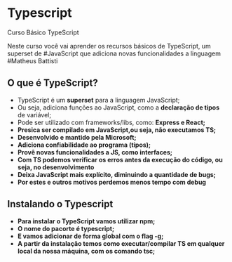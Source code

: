 # Typescript
<p>Curso Básico TypeScript</p>
<p> Neste curso você vai aprender os recursos básicos de TypeScript, um superset de #JavaScript que adiciona novas funcionalidades a linguagem #Matheus Battisti</p>

## O que é TypeScript?
<ul>
    <li>TypeScript é um <b>superset</b> para a linguagem JavaScript;</li>
    <li>Ou seja, adiciona funções ao JavaScript, como a <b>declaração de tipos</b> de variável;</li>
    <li>Pode ser utilizado com frameworks/libs, como: <b>Express e React;<b> 
    </li>
    <li>Presica ser <b>compilado em JavaScript,</b>ou seja, não executamos TS;</li>
    <li>Desenvolvido e mantido pela <b>Microsoft;</b></li>
    <li>Adiciona <b>confiabilidade</b> ao programa (tipos);</li>
    <li>Provê novas funcionalidades a JS, como <b>interfaces</b>;</li>
    <li>Com TS podemos <b>verificar os erros antes da execução</b> do código, ou seja, no desenvolvimento</li>
    <li>Deixa JavaScript <b>mais explícito</b>, diminuindo a quantidade de bugs;</li>
    <li>Por estes e outros motivos <b>perdemos menos tempo com debug</b></li>
</ul>

## Instalando o Typescript
<ul>
    <li>Para instalar o TypeScript vamos utilizar <b>npm</b>;</li>
    <li>O nome do pacorte é <b>typescript</b>;</li>
    <li>E vamos adicionar de forma global com o <b>flag -g</b>;</li>
    <li>A partir da instalação temos como <b>executar/compilar</b> TS em qualquer local da nossa máquina, com os comando 
    <b>tsc</b>;</li>
</ul>